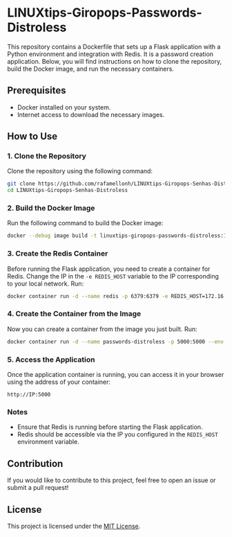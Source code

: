 
# LINUXtips-Giropops-Passwords-Distroless

This repository contains a Dockerfile that sets up a Flask application with a Python environment and integration with Redis. It is a password creation application. Below, you will find instructions on how to clone the repository, build the Docker image, and run the necessary containers.


[](/static/passwords.png)


## Prerequisites

- Docker installed on your system.
- Internet access to download the necessary images.

## How to Use

### 1. Clone the Repository

Clone the repository using the following command:

```bash
git clone https://github.com/rafamellonh/LINUXtips-Giropops-Senhas-Distroless.git
cd LINUXtips-Giropops-Senhas-Distroless
```

### 2. Build the Docker Image

Run the following command to build the Docker image:

```bash
docker --debug image build -t linuxtips-giropops-passwords-distroless:1.0 .
```

### 3. Create the Redis Container

Before running the Flask application, you need to create a container for Redis. Change the IP in the `-e REDIS_HOST` variable to the IP corresponding to your local network. Run:

```bash
docker container run -d --name redis -p 6379:6379 -e REDIS_HOST=172.16.0.10 redis
```

### 4. Create the Container from the Image

Now you can create a container from the image you just built. Run:

```bash
docker container run -d --name passwords-distroless -p 5000:5000 --env REDIS_HOST=172.16.0.10 linuxtips-giropops-passwords-distroless:1.0
```

### 5. Access the Application

Once the application container is running, you can access it in your browser using the address of your container:

```
http://IP:5000
```

### Notes

- Ensure that Redis is running before starting the Flask application.
- Redis should be accessible via the IP you configured in the `REDIS_HOST` environment variable.

## Contribution

If you would like to contribute to this project, feel free to open an issue or submit a pull request!

## License

This project is licensed under the [MIT License](LICENSE).